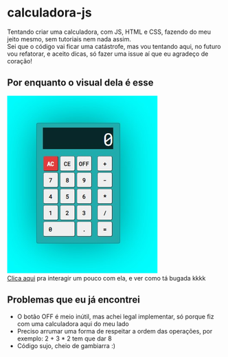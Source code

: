 # calculadora-js
<p>Tentando criar uma calculadora, com JS, HTML e CSS, fazendo do meu jeito mesmo, sem tutoriais nem nada assim. <br> Sei que o código vai ficar uma catástrofe, mas vou tentando aqui, no futuro vou refatorar, e aceito dicas, só fazer uma issue aí que eu agradeço de coração!</p>

## Por enquanto o visual dela é esse
![imagem-calculadora](calculadora.jpg) \
[Clica aqui](https://artur906.github.io/calculadora-js/) pra interagir um pouco com ela, e ver como tá bugada kkkk

## Problemas que eu já encontrei 
* O botão OFF é meio inútil, mas achei legal implementar, só porque fiz com uma calculadora aqui do meu lado
* Preciso arrumar uma forma de respeitar a ordem das operações, por exemplo: 2 + 3 * 2 tem que dar 8
* Código sujo, cheio de gambiarra :) 
